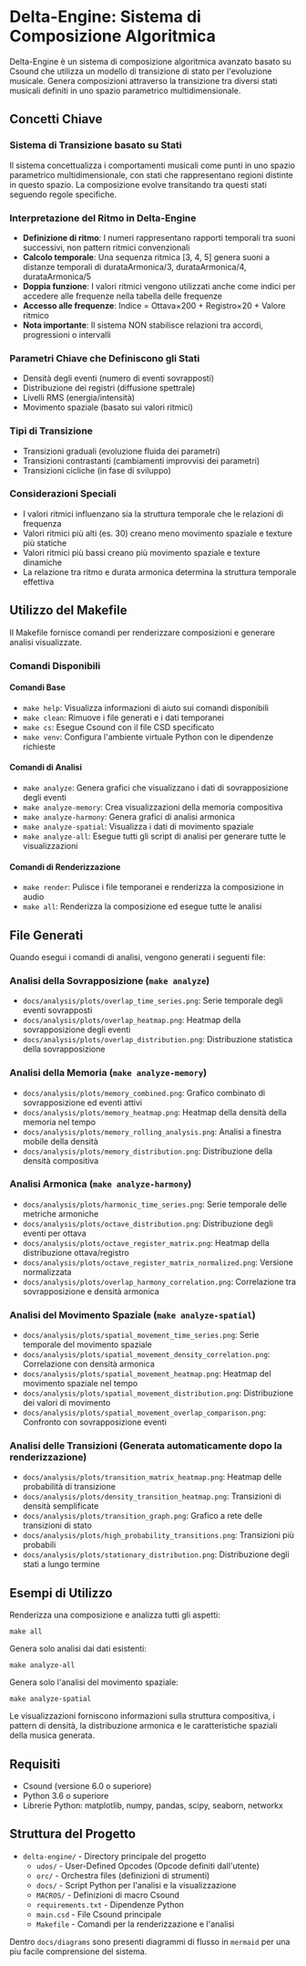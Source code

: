 # Delta-Engine: Sistema di Composizione Algoritmica

Delta-Engine è un sistema di composizione algoritmica avanzato basato su Csound che utilizza un modello di transizione di stato per l'evoluzione musicale. Genera composizioni attraverso la transizione tra diversi stati musicali definiti in uno spazio parametrico multidimensionale.

## Concetti Chiave

### Sistema di Transizione basato su Stati

Il sistema concettualizza i comportamenti musicali come punti in uno spazio parametrico multidimensionale, con stati che rappresentano regioni distinte in questo spazio. La composizione evolve transitando tra questi stati seguendo regole specifiche.

### Interpretazione del Ritmo in Delta-Engine

- **Definizione di ritmo**: I numeri rappresentano rapporti temporali tra suoni successivi, non pattern ritmici convenzionali
- **Calcolo temporale**: Una sequenza ritmica [3, 4, 5] genera suoni a distanze temporali di durataArmonica/3, durataArmonica/4, durataArmonica/5
- **Doppia funzione**: I valori ritmici vengono utilizzati anche come indici per accedere alle frequenze nella tabella delle frequenze
- **Accesso alle frequenze**: Indice = Ottava×200 + Registro×20 + Valore ritmico
- **Nota importante**: Il sistema NON stabilisce relazioni tra accordi, progressioni o intervalli

### Parametri Chiave che Definiscono gli Stati

- Densità degli eventi (numero di eventi sovrapposti)
- Distribuzione dei registri (diffusione spettrale)
- Livelli RMS (energia/intensità)
- Movimento spaziale (basato sui valori ritmici)

### Tipi di Transizione

- Transizioni graduali (evoluzione fluida dei parametri)
- Transizioni contrastanti (cambiamenti improvvisi dei parametri)
- Transizioni cicliche (in fase di sviluppo)

### Considerazioni Speciali

- I valori ritmici influenzano sia la struttura temporale che le relazioni di frequenza
- Valori ritmici più alti (es. 30) creano meno movimento spaziale e texture più statiche
- Valori ritmici più bassi creano più movimento spaziale e texture dinamiche
- La relazione tra ritmo e durata armonica determina la struttura temporale effettiva

## Utilizzo del Makefile

Il Makefile fornisce comandi per renderizzare composizioni e generare analisi visualizzate.

### Comandi Disponibili

#### Comandi Base

- `make help`: Visualizza informazioni di aiuto sui comandi disponibili
- `make clean`: Rimuove i file generati e i dati temporanei
- `make cs`: Esegue Csound con il file CSD specificato
- `make venv`: Configura l'ambiente virtuale Python con le dipendenze richieste

#### Comandi di Analisi

- `make analyze`: Genera grafici che visualizzano i dati di sovrapposizione degli eventi
- `make analyze-memory`: Crea visualizzazioni della memoria compositiva
- `make analyze-harmony`: Genera grafici di analisi armonica
- `make analyze-spatial`: Visualizza i dati di movimento spaziale
- `make analyze-all`: Esegue tutti gli script di analisi per generare tutte le visualizzazioni

#### Comandi di Renderizzazione

- `make render`: Pulisce i file temporanei e renderizza la composizione in audio
- `make all`: Renderizza la composizione ed esegue tutte le analisi

## File Generati

Quando esegui i comandi di analisi, vengono generati i seguenti file:

### Analisi della Sovrapposizione (`make analyze`)
- `docs/analysis/plots/overlap_time_series.png`: Serie temporale degli eventi sovrapposti
- `docs/analysis/plots/overlap_heatmap.png`: Heatmap della sovrapposizione degli eventi
- `docs/analysis/plots/overlap_distribution.png`: Distribuzione statistica della sovrapposizione

### Analisi della Memoria (`make analyze-memory`)
- `docs/analysis/plots/memory_combined.png`: Grafico combinato di sovrapposizione ed eventi attivi
- `docs/analysis/plots/memory_heatmap.png`: Heatmap della densità della memoria nel tempo
- `docs/analysis/plots/memory_rolling_analysis.png`: Analisi a finestra mobile della densità
- `docs/analysis/plots/memory_distribution.png`: Distribuzione della densità compositiva

### Analisi Armonica (`make analyze-harmony`)
- `docs/analysis/plots/harmonic_time_series.png`: Serie temporale delle metriche armoniche
- `docs/analysis/plots/octave_distribution.png`: Distribuzione degli eventi per ottava
- `docs/analysis/plots/octave_register_matrix.png`: Heatmap della distribuzione ottava/registro
- `docs/analysis/plots/octave_register_matrix_normalized.png`: Versione normalizzata
- `docs/analysis/plots/overlap_harmony_correlation.png`: Correlazione tra sovrapposizione e densità armonica

### Analisi del Movimento Spaziale (`make analyze-spatial`)
- `docs/analysis/plots/spatial_movement_time_series.png`: Serie temporale del movimento spaziale
- `docs/analysis/plots/spatial_movement_density_correlation.png`: Correlazione con densità armonica
- `docs/analysis/plots/spatial_movement_heatmap.png`: Heatmap del movimento spaziale nel tempo
- `docs/analysis/plots/spatial_movement_distribution.png`: Distribuzione dei valori di movimento
- `docs/analysis/plots/spatial_movement_overlap_comparison.png`: Confronto con sovrapposizione eventi

### Analisi delle Transizioni (Generata automaticamente dopo la renderizzazione)
- `docs/analysis/plots/transition_matrix_heatmap.png`: Heatmap delle probabilità di transizione
- `docs/analysis/plots/density_transition_heatmap.png`: Transizioni di densità semplificate
- `docs/analysis/plots/transition_graph.png`: Grafico a rete delle transizioni di stato
- `docs/analysis/plots/high_probability_transitions.png`: Transizioni più probabili
- `docs/analysis/plots/stationary_distribution.png`: Distribuzione degli stati a lungo termine

## Esempi di Utilizzo

Renderizza una composizione e analizza tutti gli aspetti:
```
make all
```

Genera solo analisi dai dati esistenti:
```
make analyze-all
```

Genera solo l'analisi del movimento spaziale:
```
make analyze-spatial
```

Le visualizzazioni forniscono informazioni sulla struttura compositiva, i pattern di densità, la distribuzione armonica e le caratteristiche spaziali della musica generata.

## Requisiti

- Csound (versione 6.0 o superiore)
- Python 3.6 o superiore
- Librerie Python: matplotlib, numpy, pandas, scipy, seaborn, networkx

## Struttura del Progetto

- `delta-engine/` - Directory principale del progetto
  - `udos/` - User-Defined Opcodes (Opcode definiti dall'utente)
  - `orc/` - Orchestra files (definizioni di strumenti)
  - `docs/` - Script Python per l'analisi e la visualizzazione
  - `MACROS/` - Definizioni di macro Csound
  - `requirements.txt` - Dipendenze Python
  - `main.csd` - File Csound principale
  - `Makefile` - Comandi per la renderizzazione e l'analisi

Dentro `docs/diagrams` sono presenti diagrammi di flusso in `mermaid` per una piu facile comprensione del sistema.
